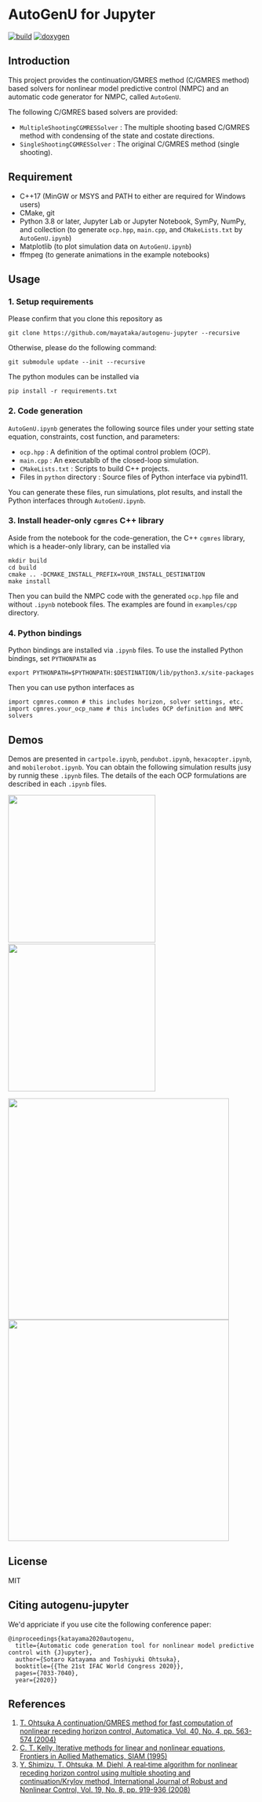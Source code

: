 # AutoGenU for Jupyter

[![build](https://github.com/mayataka/autogenu-jupyter/actions/workflows/build.yaml/badge.svg?branch=master)](https://github.com/mayataka/autogenu-jupyter/actions/workflows/build.yaml)
[![doxygen](https://github.com/mayataka/autogenu-jupyter/actions/workflows/doxygen.yaml/badge.svg)](https://github.com/mayataka/autogenu-jupyter/actions/workflows/doxygen.yaml)


## Introduction
This project provides the continuation/GMRES method (C/GMRES method) based solvers for nonlinear model predictive control (NMPC) and an automatic code generator for NMPC, called `AutoGenU`.

The following C/GMRES based solvers are provided: 
- `MultipleShootingCGMRESSolver` : The multiple shooting based C/GMRES method with condensing of the state and costate directions.
- `SingleShootingCGMRESSolver` : The original C/GMRES method (single shooting).

## Requirement
- C++17 (MinGW or MSYS and PATH to either are required for Windows users)
- CMake, git
- Python 3.8 or later, Jupyter Lab or Jupyter Notebook, SymPy, NumPy, and collection (to generate `ocp.hpp`, `main.cpp`, and `CMakeLists.txt` by `AutoGenU.ipynb`)
- Matplotlib (to plot simulation data on `AutoGenU.ipynb`)
- ffmpeg (to generate animations in the example notebooks)


## Usage
### 1. Setup requirements
Please confirm that you clone this repository as 
```
git clone https://github.com/mayataka/autogenu-jupyter --recursive
```
Otherwise, please do the following command:
```
git submodule update --init --recursive
```
The python modules can be installed via
```
pip install -r requirements.txt
```

### 2. Code generation
`AutoGenU.ipynb` generates the following source files under your setting state equation, constraints, cost function, and parameters: 
- `ocp.hpp` : A definition of the optimal control problem (OCP).
- `main.cpp` : An executablb of the closed-loop simulation.
- `CMakeLists.txt` : Scripts to build C++ projects. 
- Files in `python` directory : Source files of Python interface via pybind11.

You can generate these files, run simulations, plot results, and install the Python interfaces through `AutoGenU.ipynb`.


### 3. Install header-only `cgmres` C++ library
Aside from the notebook for the code-generation, the C++ `cgmres` library, which is a header-only library, can be installed via
```
mkdir build
cd build
cmake .. -DCMAKE_INSTALL_PREFIX=YOUR_INSTALL_DESTINATION
make install 
```
Then you can build the NMPC code with the generated `ocp.hpp` file and without `.ipynb` notebook files. 
The examples are found in `examples/cpp` directory.


### 4. Python bindings
Python bindings are installed via `.ipynb` files. 
To use the installed Python bindings, set `PYTHONPATH` as 
```
export PYTHONPATH=$PYTHONPATH:$DESTINATION/lib/python3.x/site-packages
``` 
Then you can use python interfaces as 
```
import cgmres.common # this includes horizon, solver settings, etc.
import cgmres.your_ocp_name # this includes OCP definition and NMPC solvers 
```


## Demos
Demos are presented in `cartpole.ipynb`, `pendubot.ipynb`, `hexacopter.ipynb`, and `mobilerobot.ipynb`. You can obtain the following simulation results jusy by runnig these `.ipynb` files. The details of the each OCP formulations are described in each `.ipynb` files.

<img src="https://raw.githubusercontent.com/wiki/mayataka/CGMRES/images/cartpole.gif" width="300"> &nbsp;
<img src="https://raw.githubusercontent.com/wiki/mayataka/CGMRES/images/pendubot.gif" width="300"> 

<img src="https://raw.githubusercontent.com/wiki/mayataka/CGMRES/images/hexacopter.gif" width="450">  

<img src="https://raw.githubusercontent.com/wiki/mayataka/CGMRES/images/mobilerobot.gif" width="450"> 


## License
MIT

## Citing autogenu-jupyter

We'd appriciate if you use cite the following conference paper:

```
@inproceedings{katayama2020autogenu,
  title={Automatic code generation tool for nonlinear model predictive control with {J}upyter},
  author={Sotaro Katayama and Toshiyuki Ohtsuka},
  booktitle={{The 21st IFAC World Congress 2020}},
  pages={7033-7040},
  year={2020}}
```

## References
1. [T. Ohtsuka A continuation/GMRES method for fast computation of nonlinear receding horizon control, Automatica, Vol. 40, No. 4, pp. 563-574 (2004)](https://doi.org/10.1016/j.automatica.2003.11.005)
2. [C. T. Kelly, Iterative methods for linear and nonlinear equations, Frontiers in Apllied Mathematics, SIAM (1995)](https://doi.org/10.1137/1.9781611970944)
3. [Y. Shimizu, T. Ohtsuka, M. Diehl, A real‐time algorithm for nonlinear receding horizon control using multiple shooting and continuation/Krylov method, International Journal of Robust and Nonlinear Control, Vol. 19, No. 8, pp. 919-936 (2008)](https://doi.org/10.1002/rnc.1363)
